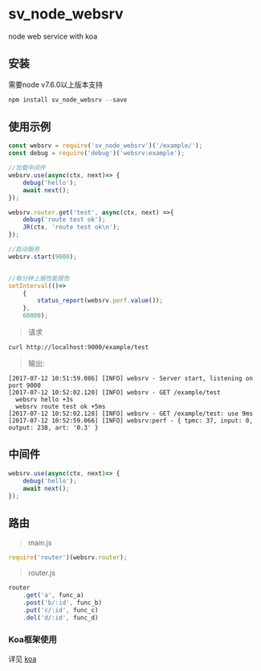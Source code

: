 
# sv_node_websrv
node web service with koa

## 安装

需要node v7.6.0以上版本支持

```javascript
npm install sv_node_websrv --save
```

## 使用示例

```javascript
const websrv = require('sv_node_websrv')('/example/');
const debug = require('debug')('websrv:example');

//加载中间件
websrv.use(async(ctx, next)=> {
    debug('hello');
    await next();
});

websrv.router.get('test', async(ctx, next) =>{
    debug('route test ok');
    JR(ctx, 'route test ok\n');
});

//启动服务
websrv.start(9000);


//每分钟上报性能报告
setInterval(()=>
    {
        status_report(websrv.perf.value());
    },
    60000);
```

> 请求

```
curl http://localhost:9000/example/test

```


> 输出:

```
[2017-07-12 10:51:59.086] [INFO] websrv - Server start, listening on port 9000
[2017-07-12 10:52:02.120] [INFO] websrv - GET /example/test
  websrv hello +3s
  websrv route test ok +5ms
[2017-07-12 10:52:02.128] [INFO] websrv - GET /example/test: use 9ms
[2017-07-12 10:52:59.066] [INFO] websrv:perf - { tpmc: 37, input: 0, output: 238, art: '0.3' }
```

## 中间件

```javascript
websrv.use(async(ctx, next)=> {
    debug('hello');
    await next();
});
```

## 路由

> main.js

```javascript
require('router')(websrv.router);
````

> router.js

```javascript
router
    .get('a', func_a)
    .post('b/:id', func_b)
    .put('c/:id', func_c)
    .del('d/:id', func_d)

```

### Koa框架使用
详见 [koa](http://koajs.com/)